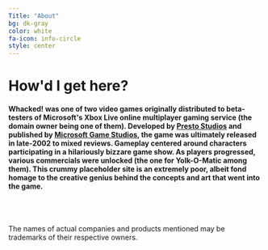 ```yaml
---
Title: "About"
bg: dk-gray
color: white
fa-icon: info-circle
style: center
---
```


# How'd I get here?

<h4>Whacked! was one of two video games originally distributed to beta-testers of Microsoft's
Xbox Live online multiplayer gaming service (the domain owner being one of them). Developed by
<a href="https://en.wikipedia.org/wiki/Presto_Studios">Presto Studios</a> and published by
<a href="https://microsoftstudios.com">Microsoft Game Studios</a>, the game was ultimately
released in late-2002 to mixed reviews. Gameplay centered around characters participating
in a hilariously bizzare game show. As players progressed, various commercials were unlocked
(the one for Yolk-O-Matic among them). This crummy placeholder site is an extremely poor,
albeit fond homage to the creative genius behind the concepts and art that went into the game.</h4>

<br/>

<br/>

The names of actual companies and products mentioned may be trademarks of their
respective owners.
